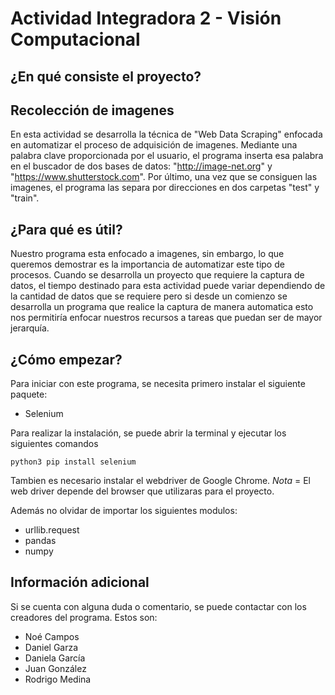 # Actividad Integradora 2 - Visión Computacional
## ¿En qué consiste el proyecto?
## Recolección de imagenes
En esta actividad se desarrolla la técnica de "Web Data Scraping" enfocada en automatizar el proceso de adquisición de imagenes. Mediante una palabra clave proporcionada por el usuario, el programa inserta esa palabra en el buscador de dos bases de datos: "http://image-net.org" y "https://www.shutterstock.com". Por último, una vez que se consiguen las imagenes, el programa las separa por direcciones en dos carpetas "test" y "train".


## ¿Para qué es útil?
Nuestro programa esta enfocado a imagenes, sin embargo, lo que queremos demostrar es la importancia de automatizar este tipo de procesos. Cuando se desarrolla un proyecto que requiere la captura de datos, el tiempo destinado para esta actividad puede variar dependiendo de la cantidad de datos que se requiere pero si desde un comienzo se desarrolla un programa que realice la captura de manera automatica esto nos permitiría enfocar nuestros recursos a tareas que puedan ser de mayor jerarquía. 

## ¿Cómo empezar?
Para iniciar con este programa, se necesita primero instalar el siguiente paquete:

- Selenium

Para realizar la instalación, se puede abrir la terminal y ejecutar los siguientes comandos
```
python3 pip install selenium

```
Tambien es necesario instalar el webdriver de Google Chrome.
*Nota* = El web driver depende del browser que utilizaras para el proyecto.

Además no olvidar de importar los siguientes modulos: 

- urllib.request
- pandas
- numpy



## Información adicional
Si se cuenta con alguna duda o comentario, se puede contactar con los creadores del programa. Estos son:
- Noé Campos
- Daniel Garza
- Daniela García
- Juan González
- Rodrigo Medina
